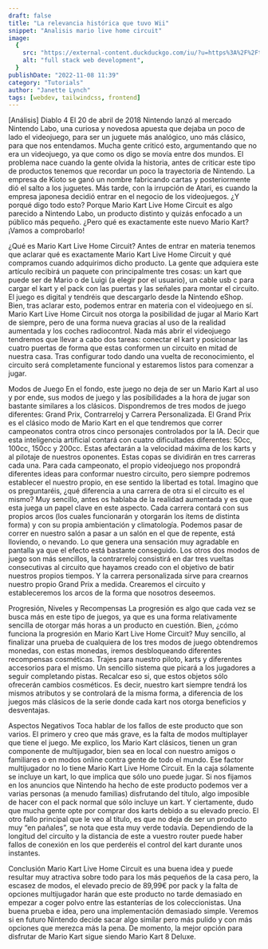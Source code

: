 ```yaml
---
draft: false
title: "La relevancia histórica que tuvo Wii"
snippet: "Analisis mario live home circuit"
image:
  {
    src: "https://external-content.duckduckgo.com/iu/?u=https%3A%2F%2Ftse2.mm.bing.net%2Fth%3Fid%3DOIP.nLqRQjsQ5Rw0BZB51KvbkQHaFq%26pid%3DApi&f=1&ipt=86f8b9553b731bc0f19808588ed1fd2ca8a556bd56a4a9aa88e7874584a69d65&ipo=images",
    alt: "full stack web development",
  }
publishDate: "2022-11-08 11:39"
category: "Tutorials"
author: "Janette Lynch"
tags: [webdev, tailwindcss, frontend]
---
```


[Análisis] Diablo 4
El 20 de abril de 2018 Nintendo lanzó al mercado Nintendo Labo, una curiosa y novedosa apuesta que dejaba un poco de lado el videojuego, para ser un juguete más analógico, uno más clásico, para que nos entendamos. Mucha gente criticó esto, argumentando que no era un videojuego, ya que como os digo se movía entre dos mundos. El problema nace cuando la gente olvida la historia, antes de criticar este tipo de productos tenemos que recordar un poco la trayectoria de Nintendo. La empresa de Kioto se ganó un nombre fabricando cartas y posteriormente dió el salto a los juguetes. Más tarde, con la irrupción de Atari, es cuando la empresa japonesa decidió entrar en el negocio de los videojuegos.
¿Y porqué digo todo esto? Porque Mario Kart Live Home Circuit es algo parecido a Nintendo Labo, un producto distinto y quizás enfocado a un público más pequeño. ¿Pero qué es exactamente este nuevo Mario Kart? ¡Vamos a comprobarlo!

¿Qué es Mario Kart Live Home Circuit?
Antes de entrar en materia tenemos que aclarar qué es exactamente Mario Kart Live Home Circuit y qué compramos cuando adquirimos dicho producto. La gente que adquiera este artículo recibirá un paquete con principalmente tres cosas: un kart que puede ser de Mario o de Luigi (a elegir por el usuario), un cable usb c para cargar el kart y el pack con las puertas y las señales para montar el circuito. El juego es digital y tendréis que descargarlo desde la Nintendo eShop.
Bien, tras aclarar esto, podemos entrar en materia con el videojuego en sí. Mario Kart Live Home Circuit nos otorga la posibilidad de jugar al Mario Kart de siempre, pero de una forma nueva gracias al uso de la realidad aumentada y los coches radiocontrol.
Nada más abrir el videojuego tendremos que llevar a cabo dos tareas: conectar el kart y posicionar las cuatro puertas de forma que estas conformen un circuito en mitad de nuestra casa. Tras configurar todo dando una vuelta de reconocimiento, el circuito será completamente funcional y estaremos listos para comenzar a jugar.

Modos de Juego
En el fondo, este juego no deja de ser un Mario Kart al uso y por ende, sus modos de juego y las posibilidades a la hora de jugar son bastante similares a los clásicos. Dispondremos de tres modos de juego diferentes: Grand Prix, Contrarreloj y Carrera Personalizada.
El Grand Prix es el clásico modo de Mario Kart en el que tendremos que correr campeonatos contra otros cinco personajes controlados por la IA. Decir que esta inteligencia artificial contará con cuatro dificultades diferentes: 50cc, 100cc, 150cc y 200cc. Estas afectarán a la velocidad máxima de los karts y al pilotaje de nuestros oponentes. Estas copas se dividirán en tres carreras cada una. Para cada campeonato, el propio videojuego nos propondrá diferentes ideas para conformar nuestro circuito, pero siempre podremos establecer el nuestro propio, en ese sentido la libertad es total. Imagino que os preguntaréis, ¿qué diferencia a una carrera de otra si el circuito es el mismo? Muy sencillo, antes os hablaba de la realidad aumentada y es que esta juega un papel clave en este aspecto. Cada carrera contará con sus propios arcos (los cuales funcionarán y otorgarán los ítems de distinta forma) y con su propia ambientación y climatología. Podemos pasar de correr en nuestro salón a pasar a un salón en el que de repente, está lloviendo, o nevando. Lo que genera una sensación muy agradable en pantalla ya que el efecto está bastante conseguido.
Los otros dos modos de juego son más sencillos, la contrarreloj consistirá en dar tres vueltas consecutivas al circuito que hayamos creado con el objetivo de batir nuestros propios tiempos. Y la carrera personalizada sirve para crearnos nuestro propio Grand Prix a medida. Crearemos el circuito y estableceremos los arcos de la forma que nosotros deseemos.

Progresión, Niveles y Recompensas
La progresión es algo que cada vez se busca más en este tipo de juegos, ya que es una forma relativamente sencilla de otorgar más horas a un producto en cuestión. Bien, ¿cómo funciona la progresión en Mario Kart Live Home Circuit? Muy sencillo, al finalizar una prueba de cualquiera de los tres modos de juego obtendremos monedas, con estas monedas, iremos desbloqueando diferentes recompensas cosméticas. Trajes para nuestro piloto, karts y diferentes accesorios para el mismo. Un sencillo sistema que picará a los jugadores a seguir completando pistas. Recalcar eso si, que estos objetos sólo ofrecerán cambios cosméticos. Es decir, nuestro kart siempre tendrá los mismos atributos y se controlará de la misma forma, a diferencia de los juegos más clásicos de la serie donde cada kart nos otorga beneficios y desventajas.

Aspectos Negativos
Toca hablar de los fallos de este producto que son varios. El primero y creo que más grave, es la falta de modos multiplayer que tiene el juego. Me explico, los Mario Kart clásicos, tienen un gran componente de multijugador, bien sea en local con nuestro amigos o familiares o en modos online contra gente de todo el mundo. Ese factor multijugador no lo tiene Mario Kart Live Home Circuit. En la caja sólamente se incluye un kart, lo que implica que sólo uno puede jugar. Si nos fijamos en los anuncios que Nintendo ha hecho de este producto podemos ver a varias personas (a menudo familias) disfrutando del título, algo imposible de hacer con el pack normal que sólo incluye un kart. Y ciertamente, dudo que mucha gente opte por comprar dos karts debido a su elevado precio.
El otro fallo principal que le veo al título, es que no deja de ser un producto muy “en pañales”, se nota que esta muy verde todavía. Dependiendo de la longitud del circuito y la distancia de este a vuestro router puede haber fallos de conexión en los que perderéis el control del kart durante unos instantes.

Conclusión
Mario Kart Live Home Circuit es una buena idea y puede resultar muy atractiva sobre todo para los más pequeños de la casa pero, la escasez de modos, el elevado precio de 89,99€ por pack y la falta de opciones multijugador harán que este producto no tarde demasiado en empezar a coger polvo entre las estanterías de los coleccionistas.
Una buena prueba e idea, pero una implementación demasiado simple. Veremos si en futuro Nintendo decide sacar algo similar pero más pulido y con más opciones que merezca más la pena. De momento, la mejor opción para disfrutar de Mario Kart sigue siendo Mario Kart 8 Deluxe.

